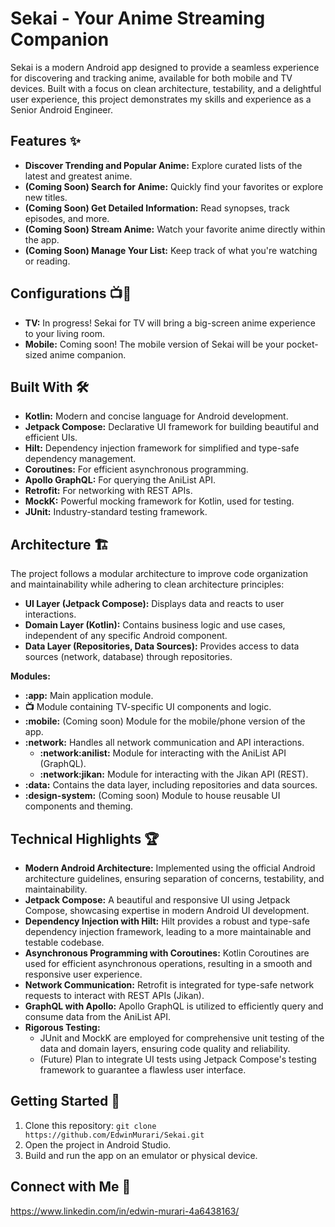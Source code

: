 # Sekai - Your Anime Streaming Companion

Sekai is a modern Android app designed to provide a seamless experience for discovering and tracking anime, available for both mobile and TV devices.  Built with a focus on clean architecture, testability, and a delightful user experience, this project demonstrates my skills and experience as a Senior Android Engineer.

## Features ✨

- **Discover Trending and Popular Anime:** Explore curated lists of the latest and greatest anime.
- **(Coming Soon) Search for Anime:** Quickly find your favorites or explore new titles.
- **(Coming Soon) Get Detailed Information:**  Read synopses, track episodes, and more.
- **(Coming Soon) Stream Anime:**  Watch your favorite anime directly within the app.
- **(Coming Soon) Manage Your List:**  Keep track of what you're watching or reading.

## Configurations 📺📱

- **TV:**  In progress! Sekai for TV will bring a big-screen anime experience to your living room.
- **Mobile:**  Coming soon! The mobile version of Sekai will be your pocket-sized anime companion.

## Built With 🛠️

- **Kotlin:** Modern and concise language for Android development.
- **Jetpack Compose:**  Declarative UI framework for building beautiful and efficient UIs.
- **Hilt:** Dependency injection framework for simplified and type-safe dependency management.
- **Coroutines:**  For efficient asynchronous programming.
- **Apollo GraphQL:**  For querying the AniList API.
- **Retrofit:** For networking with REST APIs.
- **MockK:** Powerful mocking framework for Kotlin, used for testing.
- **JUnit:**  Industry-standard testing framework.

## Architecture 🏗️

The project follows a modular architecture to improve code organization and maintainability while adhering to clean architecture principles:

- **UI Layer (Jetpack Compose):** Displays data and reacts to user interactions.
- **Domain Layer (Kotlin):** Contains business logic and use cases, independent of any specific Android component.
- **Data Layer (Repositories, Data Sources):** Provides access to data sources (network, database) through repositories.

**Modules:**

- **:app:**  Main application module.
- **:tv:**  Module containing TV-specific UI components and logic.
- **:mobile:** (Coming soon) Module for the mobile/phone version of the app.
- **:network:**  Handles all network communication and API interactions.
  - **:network:anilist:** Module for interacting with the AniList API (GraphQL).
  - **:network:jikan:** Module for interacting with the Jikan API (REST).
- **:data:**  Contains the data layer, including repositories and data sources.
- **:design-system:** (Coming soon) Module to house reusable UI components and theming.

## Technical Highlights 🏆

- **Modern Android Architecture:** Implemented using the official Android architecture guidelines, ensuring separation of concerns, testability, and maintainability.
- **Jetpack Compose:**  A beautiful and responsive UI using Jetpack Compose, showcasing expertise in modern Android UI development.
- **Dependency Injection with Hilt:**  Hilt provides a robust and type-safe dependency injection framework, leading to a more maintainable and testable codebase.
- **Asynchronous Programming with Coroutines:**  Kotlin Coroutines are used for efficient asynchronous operations, resulting in a smooth and responsive user experience.
- **Network Communication:**  Retrofit is integrated for type-safe network requests to interact with REST APIs (Jikan).
- **GraphQL with Apollo:**  Apollo GraphQL is utilized to efficiently query and consume data from the AniList API.
- **Rigorous Testing:**
  - JUnit and MockK are employed for comprehensive unit testing of the data and domain layers, ensuring code quality and reliability.
  - (Future) Plan to integrate UI tests using Jetpack Compose's testing framework to guarantee a flawless user interface.

## Getting Started 🚀

1. Clone this repository: `git clone https://github.com/EdwinMurari/Sekai.git`
2. Open the project in Android Studio.
3. Build and run the app on an emulator or physical device.

## Connect with Me 🤝

https://www.linkedin.com/in/edwin-murari-4a6438163/